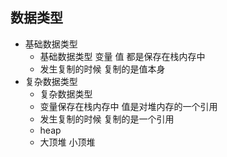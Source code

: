 ## 数据类型
- 基础数据类型
  - 基础数据类型 变量 值 都是保存在栈内存中
  - 发生复制的时候 复制的是值本身
- 复杂数据类型
  - 复杂数据类型 
  - 变量保存在栈内存中  值是对堆内存的一个引用
  - 发生复制的时候 复制的是一个引用
  - heap
  - 大顶堆 小顶堆